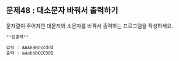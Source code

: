 ## 문제48 : 대소문자 바꿔서 출력하기

문자열이 주어지면 대문자와 소문자를 바꿔서 출력하는 프로그램을 작성하세요.

```jsx
**입출력**

입력 : AAABBBcccddd
출력 : aaabbbCCCDDD
```
